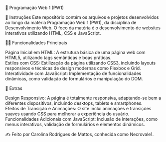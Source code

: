 📂 Programação Web 1 (PW1)

📌 Instruções
  Este repositório contém os arquivos e projetos desenvolvidos ao longo da matéria Programação Web 1 (PW1), da disciplina de Desenvolvimento Web. O foco da matéria é o            desenvolvimento de websites interativos utilizando HTML, CSS e JavaScript.
  
🧑‍💻 Funcionalidades Principais

   Página Inicial em HTML: A estrutura básica de uma página web com HTML5, utilizando tags semânticas e boas práticas.<br>
   Estilos com CSS: Estilização da página utilizando CSS3, incluindo layouts responsivos e técnicas de design modernas como Flexbox e Grid.<br>
   Interatividade com JavaScript: Implementação de funcionalidades dinâmicas, como validação de formulários e manipulação do DOM.<br>

🌟 Extras

   Design Responsivo: A página é totalmente responsiva, adaptando-se bem a diferentes dispositivos, incluindo desktops, tablets e smartphones.<br>
   Efeitos de Transição e Animações: O site inclui animações e transições suaves usando CSS para melhorar a experiência do usuário.<br>
   Funcionalidades Adicionais com JavaScript: Inclusão de interações, como menus interativos, validação de formulários e elementos dinâmicos.<br>

✍️ Feito por Carolina Rodrigues de Mattos, conhecida como Necrovale1.
